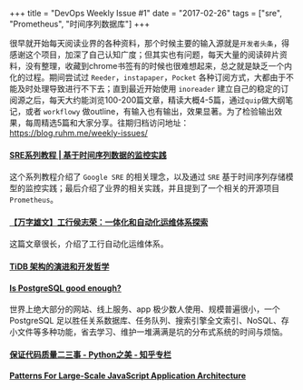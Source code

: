 +++
title = "DevOps Weekly Issue #1"
date = "2017-02-26"
tags = ["sre", "Prometheus", "时间序列数据库"]
+++

很早就开始每天阅读业界的各种资料，那个时候主要的输入源就是`开发者头条`，得感谢这个项目，加深了自己认知广度；但其实也有问题，每天大量的阅读碎片资料，没有整理，收藏到chrome书签有的时候也很难想起来，总之就是缺乏一个内化的过程。期间尝试过 `Reeder`，`instapaper`，`Pocket` 各种订阅方式，大都由于不能及时处理导致进行不下去；直到最近开始使用 `inoreader` 建立自己的稳定的订阅源之后，每天大约能浏览100-200篇文章，精读大概4-5篇，通过`quip`做大纲笔记，或者 `workflowy` 做outline，有输入也有输出，效果显著。为了检验输出效果，每周精选5篇和大家分享。往期归档访问地址：https://blog.ruhm.me/weekly-issues/


#### [SRE系列教程 | 基于时间序列数据的监控实践](http://blog.dataman-inc.com/shurenyun-sre-207/)

这个系列教程介绍了 `Google SRE` 的相关理念，以及通过 `SRE` 基于时间序列存储模型的监控实践；最后介绍了业界的相关实践，并且提到了一个相关的开源项目 `Prometheus`。


#### [【万字雄文】工行侯志荣：一体化和自动化运维体系探索](http://mp.weixin.qq.com/s/_hnbuJuAOiuPZiAojq7ZhQ)

这篇文章很长，介绍了工行自动化运维体系。

#### [TiDB 架构的演进和开发哲学](http://mp.weixin.qq.com/s?__biz=MzI3NDIxNTQyOQ%3D%3D&chksm=eb162350dc61aa46dfc8156b5b92d404d0785b5dff60bd1e6bca42a60109cf1dc30857f1e811&idx=1&mid=2247484474&sn=0d9a5ab3beb2783cfca3d3b22a567dfc)



#### [Is PostgreSQL good enough?](http://renesd.blogspot.com/2017/02/is-postgresql-good-enough.html?utm_source=wanqu.co&utm_campaign=Wanqu+Daily&utm_medium=rss)

世界上绝大部分的网站、线上服务、app 极少数人使用、规模普遍很小，一个 PostgreSQL 足以胜任关系数据库、任务队列、搜索引擎全文索引、NoSQL、存小文件等多种功能，省去学习、维护一堆满满是坑的分布式系统的时间与烦恼。


#### [保证代码质量二三事 - Python之美 - 知乎专栏](https://zhuanlan.zhihu.com/p/22338225?hmsr=toutiao.io&utm_medium=toutiao.io&utm_source=toutiao.io)

#### [Patterns For Large-Scale JavaScript Application Architecture](https://addyosmani.com/largescalejavascript/)

